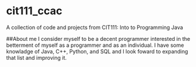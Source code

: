 # cit111_ccac
A collection of code and projects from CIT111: Into to Programming Java

##About me
I consider myself to be a decent programmer interested in the betterment of myself as a programmer and as an individual. I have some knowladge of Java, C++, Python, and SQL and I look foward to expanding that list and improving it.
